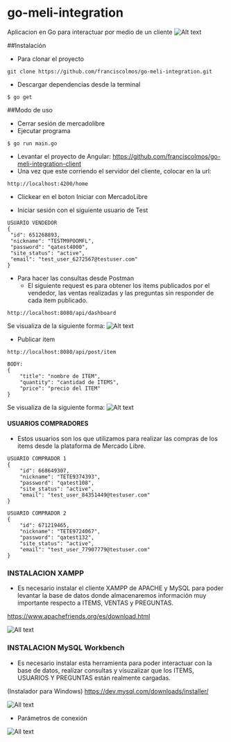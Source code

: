 # go-meli-integration

Aplicacion en Go para interactuar por medio de un cliente
![Alt text](assets/API_ML.png "Diagrama de interacción API - FRONT")

##Instalación
* Para clonar el proyecto
```
git clone https://github.com/franciscolmos/go-meli-integration.git
```

* Descargar dependencias desde la terminal
```
$ go get
```

##Modo de uso
* Cerrar sesión de mercadolibre
* Ejecutar programa
```
$ go run main.go 
```

* Levantar el proyecto de Angular: https://github.com/franciscolmos/go-meli-integration-client
* Una vez que este corriendo el servidor del cliente, colocar en la url:
```
http://localhost:4200/home 
```

* Clickear en el boton Iniciar con MercadoLibre

* Iniciar sesión con el siguiente usuario de Test
```
USUARIO VENDEDOR
{
 "id": 651268893,
 "nickname": "TESTM9POOMFL",
 "password": "qatest4000",
 "site_status": "active",
 "email": "test_user_6272567@testuser.com"
}
```

* Para hacer las consultas desde Postman
    * El siguiente request es para obtener los items publicados por el vendedor, las ventas realizadas y las preguntas sin responder de cada item publicado.
```
http://localhost:8080/api/dashboard

```
Se visualiza de la siguiente forma:
 ![Alt text](assets/getDashboard.png "Request para obtener el Dashboard")
 
* Publicar item
```
http://localhost:8080/api/post/item

BODY: 
{
    "title": "nombre de ITEM",
    "quantity": "cantidad de ITEMS",
    "price": "precio del ITEM"
}

```
Se visualiza de la siguiente forma:
![Alt text](assets/postNewItem.png "Request para obtener el Dashboard")

#### USUARIOS COMPRADORES
* Estos usuarios son los que utilizamos para realizar las compras de los items desde la plataforma de Mercado Libre.
```
USUARIO COMPRADOR 1
{
    "id": 668649307,
    "nickname": "TETE9374393",
    "password": "qatest108",
    "site_status": "active",
    "email": "test_user_84351449@testuser.com"
}

USUARIO COMPRADOR 2
{
    "id": 671219465,
    "nickname": "TETE9724067",
    "password": "qatest132",
    "site_status": "active",
    "email": "test_user_77907779@testuser.com"
}
```

### INSTALACION XAMPP

* Es necesario instalar el cliente XAMPP de APACHE y MySQL para poder levantar la base de datos donde almacenaremos información muy importante respecto a ITEMS, VENTAS y PREGUNTAS.

https://www.apachefriends.org/es/download.html

![All text](assets/xampp.png "XAMPP Control Panel")

### INSTALACION MySQL Workbench

* Es necesario instalar esta herramienta para poder interactuar con la base de datos, realizar consultas y visuzalizar que los ITEMS, USUARIOS Y PREGUNTAS están realmente cargadas.

(Instalador para Windows)
https://dev.mysql.com/downloads/installer/

![All text](assets/mysqlWorkbench.png "XAMPP Control Panel")

* Parámetros de conexión

![All text](assets/parametrosConexion.png "XAMPP Control Panel")


 
 